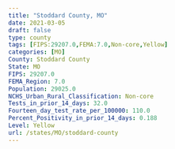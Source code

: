```yaml
---
title: "Stoddard County, MO"
date: 2021-03-05
draft: false
type: county
tags: [FIPS:29207.0,FEMA:7.0,Non-core,Yellow]
categories: [MO]
County: Stoddard County
State: MO
FIPS: 29207.0
FEMA_Region: 7.0
Population: 29025.0
NCHS_Urban_Rural_Classification: Non-core
Tests_in_prior_14_days: 32.0
Fourteen_day_test_rate_per_100000: 110.0
Percent_Positivity_in_prior_14_days: 0.188
Level: Yellow
url: /states/MO/stoddard-county
---
```



